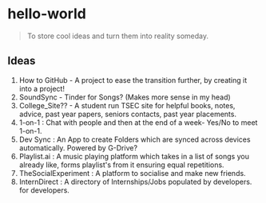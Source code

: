 # hello-world
>To store cool ideas and turn them into reality someday.

## Ideas
1. How to GitHub - A project to ease the transition further, by creating it into a project!
2. SoundSync - Tinder for Songs? (Makes more sense in my head)
3. College_Site?? - A student run TSEC site for helpful books, notes, advice, past year papers, seniors contacts, past year placements.
4. 1-on-1 : Chat with people and then at the end of a week- Yes/No to meet 1-on-1.
5. Dev Sync : An App to create Folders which are synced across devices automatically. Powered by G-Drive?
6. Playlist.ai : A music playing platform which takes in a list of songs you already like, forms playlist's from it ensuring equal repetitions.
7. TheSocialExperiment : A platform to socialise and make new friends.
8. InternDirect : A directory of Internships/Jobs populated by developers. for developers.
